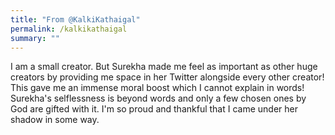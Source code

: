 ```yaml
---
title: "From @KalkiKathaigal"
permalink: /kalkikathaigal
summary: ""
---
```


I am a small creator. But Surekha made me feel as important as other huge creators by providing me space in her Twitter alongside every other creator! This gave me an immense moral boost which I cannot explain in words! Surekha's selflessness is beyond words and only a few chosen ones by God are gifted with it. I'm so proud and thankful that I came under her shadow in some way.
